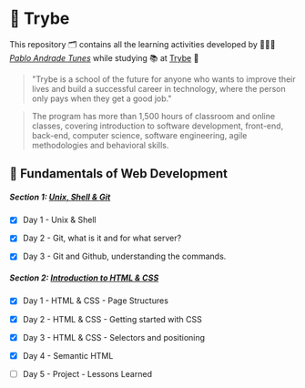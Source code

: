 
# 💚 Trybe

  

This repository 🗂️ contains all the learning activities developed by 🧑🏻‍💻 _[Pablo Andrade Tunes](https://www.linkedin.com/in/pabloandradebh/)_ while studying 📚 at [Trybe](https://www.betrybe.com/ ) 🚀

  

> "Trybe is a school of the future for anyone who wants to improve their lives and build a successful career in technology, where the person only pays when they get a good job."

  

> The program has more than 1,500 hours of classroom and online classes, covering introduction to software development, front-end, back-end, computer science, software engineering, agile methodologies and behavioral skills.

  

## 📌 Fundamentals of Web Development

  

##### Section 1: [Unix, Shell & Git](https://github.com/letPablo/Trybe_Exercises/tree/main/1-M%C3%B3dulo_Fundamentos/Se%C3%A7%C3%A3o_1)

  

- [x] Day 1 - Unix & Shell

- [x] Day 2 - Git, what is it and for what server?

- [x] Day 3 - Git and Github, understanding the commands.

  
  

##### Section 2: [Introduction to HTML & CSS](https://github.com/letPablo/Trybe_Exercises/tree/main/1-M%C3%B3dulo_Fundamentos/Se%C3%A7%C3%A3o_2)

  

- [x] Day 1 - HTML & CSS - Page Structures

- [x] Day 2 - HTML & CSS - Getting started with CSS

- [x] Day 3 - HTML & CSS - Selectors and positioning

- [x] Day 4 - Semantic HTML

- [ ] Day 5 - Project - Lessons Learned
